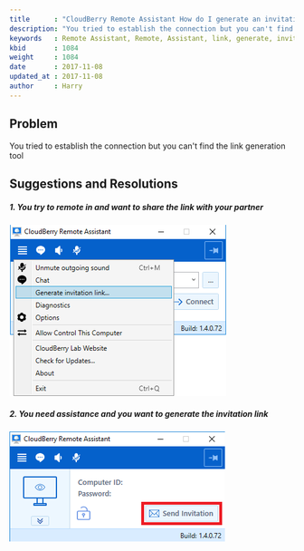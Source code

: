 ```yaml
---
title      : "CloudBerry Remote Assistant How do I generate an invitation link?"
description: "You tried to establish the connection but you can't find the link generation tool"
keywords   : Remote Assistant, Remote, Assistant, link, generate, invitation
kbid       : 1084
weight     : 1084
date       : 2017-11-08
updated_at : 2017-11-08
author     : Harry
---
```


## Problem

You tried to establish the connection but you can't find the link generation tool

## Suggestions and Resolutions

##### 1. You try to remote in and want to share the link with your partner
![](/images/kb1084/RA-4.png)


##### 2. You need assistance and you want to generate the invitation link

![](/images/kb1084/RA-5.png)
